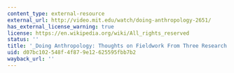 ```yaml
---
content_type: external-resource
external_url: http://video.mit.edu/watch/doing-anthropology-2651/
has_external_license_warning: true
license: https://en.wikipedia.org/wiki/All_rights_reserved
status: ''
title: '_Doing Anthropology: Thoughts on Fieldwork From Three Research Sites_'
uid: d07bc102-548f-4f87-9e12-625595fbb7b2
wayback_url: ''
---
```

